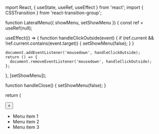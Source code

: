 mport React, { useState, useRef, useEffect } from 'react';
import { CSSTransition } from 'react-transition-group';

function LateralMenu({ showMenu, setShowMenu }) {
  const ref = useRef(null);

  useEffect(() => {
    function handleClickOutside(event) {
      if (ref.current && !ref.current.contains(event.target)) {
        setShowMenu(false);
      }
    }

    document.addEventListener('mousedown', handleClickOutside);
    return () => {
      document.removeEventListener('mousedown', handleClickOutside);
    };
  }, [setShowMenu]);

  function handleClose() {
    setShowMenu(false);
  }

  return (
    <CSSTransition
      in={showMenu}
      timeout={200}
      classNames="left-menu"
      unmountOnExit
    >
      <div ref={ref} className="fixed w-64 h-full bg-white z-40 left-0 top-0 overflow-y-auto">
        <button
          className="absolute top-0 right-0 p-4"
          onClick={handleClose}
        >
          ×
        </button>
        <ul className="mt-10">
          <li className="px-4 py-2 font-bold text-lg text-gray-800 hover:bg-gray-300">
            Menu item 1
          </li>
          <li className="px-4 py-2 font-bold text-lg text-gray-800 hover:bg-gray-300">
            Menu item 2
          </li>
          <li className="px-4 py-2 font-bold text-lg text-gray-800 hover:bg-gray-300">
            Menu item 3
          </li>
        </ul>
      </div>
    </CSSTransition>
